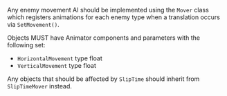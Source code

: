 Any enemy movement AI should be implemented using the `Mover` class which registers
animations for each enemy type when a translation occurs via `SetMovement()`.

Objects MUST have Animator components and parameters with the following set:

- `HorizontalMovement` type float
- `VerticalMovement` type float

Any objects that should be affected by `SlipTime` should inherit from `SlipTimeMover` instead.
